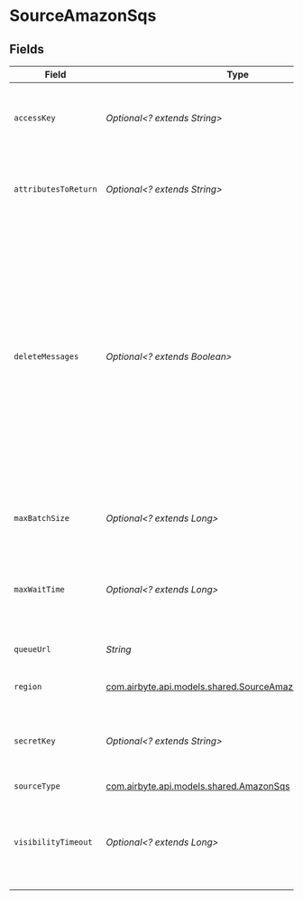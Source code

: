 # SourceAmazonSqs


## Fields

| Field                                                                                                                                                                                                                                                                                  | Type                                                                                                                                                                                                                                                                                   | Required                                                                                                                                                                                                                                                                               | Description                                                                                                                                                                                                                                                                            | Example                                                                                                                                                                                                                                                                                |
| -------------------------------------------------------------------------------------------------------------------------------------------------------------------------------------------------------------------------------------------------------------------------------------- | -------------------------------------------------------------------------------------------------------------------------------------------------------------------------------------------------------------------------------------------------------------------------------------- | -------------------------------------------------------------------------------------------------------------------------------------------------------------------------------------------------------------------------------------------------------------------------------------- | -------------------------------------------------------------------------------------------------------------------------------------------------------------------------------------------------------------------------------------------------------------------------------------- | -------------------------------------------------------------------------------------------------------------------------------------------------------------------------------------------------------------------------------------------------------------------------------------- |
| `accessKey`                                                                                                                                                                                                                                                                            | *Optional<? extends String>*                                                                                                                                                                                                                                                           | :heavy_minus_sign:                                                                                                                                                                                                                                                                     | The Access Key ID of the AWS IAM Role to use for pulling messages                                                                                                                                                                                                                      | xxxxxHRNxxx3TBxxxxxx                                                                                                                                                                                                                                                                   |
| `attributesToReturn`                                                                                                                                                                                                                                                                   | *Optional<? extends String>*                                                                                                                                                                                                                                                           | :heavy_minus_sign:                                                                                                                                                                                                                                                                     | Comma separated list of Mesage Attribute names to return                                                                                                                                                                                                                               | attr1,attr2                                                                                                                                                                                                                                                                            |
| `deleteMessages`                                                                                                                                                                                                                                                                       | *Optional<? extends Boolean>*                                                                                                                                                                                                                                                          | :heavy_minus_sign:                                                                                                                                                                                                                                                                     | If Enabled, messages will be deleted from the SQS Queue after being read. If Disabled, messages are left in the queue and can be read more than once. WARNING: Enabling this option can result in data loss in cases of failure, use with caution, see documentation for more detail.  |                                                                                                                                                                                                                                                                                        |
| `maxBatchSize`                                                                                                                                                                                                                                                                         | *Optional<? extends Long>*                                                                                                                                                                                                                                                             | :heavy_minus_sign:                                                                                                                                                                                                                                                                     | Max amount of messages to get in one batch (10 max)                                                                                                                                                                                                                                    | 5                                                                                                                                                                                                                                                                                      |
| `maxWaitTime`                                                                                                                                                                                                                                                                          | *Optional<? extends Long>*                                                                                                                                                                                                                                                             | :heavy_minus_sign:                                                                                                                                                                                                                                                                     | Max amount of time in seconds to wait for messages in a single poll (20 max)                                                                                                                                                                                                           | 5                                                                                                                                                                                                                                                                                      |
| `queueUrl`                                                                                                                                                                                                                                                                             | *String*                                                                                                                                                                                                                                                                               | :heavy_check_mark:                                                                                                                                                                                                                                                                     | URL of the SQS Queue                                                                                                                                                                                                                                                                   | https://sqs.eu-west-1.amazonaws.com/1234567890/my-example-queue                                                                                                                                                                                                                        |
| `region`                                                                                                                                                                                                                                                                               | [com.airbyte.api.models.shared.SourceAmazonSqsAWSRegion](../../models/shared/SourceAmazonSqsAWSRegion.md)                                                                                                                                                                              | :heavy_check_mark:                                                                                                                                                                                                                                                                     | AWS Region of the SQS Queue                                                                                                                                                                                                                                                            |                                                                                                                                                                                                                                                                                        |
| `secretKey`                                                                                                                                                                                                                                                                            | *Optional<? extends String>*                                                                                                                                                                                                                                                           | :heavy_minus_sign:                                                                                                                                                                                                                                                                     | The Secret Key of the AWS IAM Role to use for pulling messages                                                                                                                                                                                                                         | hu+qE5exxxxT6o/ZrKsxxxxxxBhxxXLexxxxxVKz                                                                                                                                                                                                                                               |
| `sourceType`                                                                                                                                                                                                                                                                           | [com.airbyte.api.models.shared.AmazonSqs](../../models/shared/AmazonSqs.md)                                                                                                                                                                                                            | :heavy_check_mark:                                                                                                                                                                                                                                                                     | N/A                                                                                                                                                                                                                                                                                    |                                                                                                                                                                                                                                                                                        |
| `visibilityTimeout`                                                                                                                                                                                                                                                                    | *Optional<? extends Long>*                                                                                                                                                                                                                                                             | :heavy_minus_sign:                                                                                                                                                                                                                                                                     | Modify the Visibility Timeout of the individual message from the Queue's default (seconds).                                                                                                                                                                                            | 15                                                                                                                                                                                                                                                                                     |